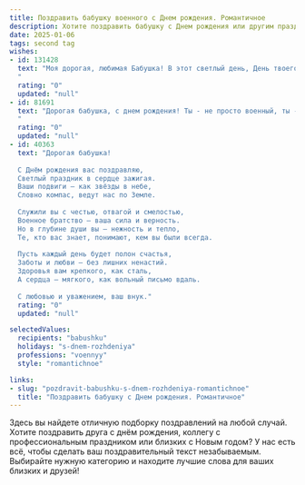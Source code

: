 ```yaml
---
title: Поздравить бабушку военного c Днем рождения. Романтичное
description: Хотите поздравить бабушку c Днем рождения или другим праздником? Наш ИИ создаст незабываемое поздравление, а вы обязательно выделитесь среди других.  
date: 2025-01-06
tags: second tag
wishes:
- id: 131428
  text: "Моя дорогая, любимая Бабушка! В этот светлый день, День твоего рождения, я хочу выразить тебе безграничную любовь и восхищение. Твоя жизнь – это пример стойкости, мужества и нежности, как у самого отважного воина, храбро сражавшегося не только на поле боя, но и за счастье своей семьи.  Пусть в твоём сердце всегда царит мир и спокойствие, пусть глаза сияют от радости, а душа наполняется любовью.  С Днём рождения, моя дорогая, будь всегда здорова и счастлива!  Ты – моя героиня, моя любовь, моя опора.
  "
  rating: "0"
  updated: "null"
- id: 81691
  text: "Дорогая бабушка, с днем рождения! Ты - не просто военный, ты - защитница, хранительница, икона стойкости и мужества. Пусть твои глаза светятся счастьем, а сердце бьется в такт с любовью и благодарностью. С каждым годом ты становишься только прекраснее и сильнее, ты - наш маяк, наш герой!
  "
  rating: "0"
  updated: "null"
- id: 40363
  text: "Дорогая бабушка!
  
  С Днём рождения вас поздравляю,
  Светлый праздник в сердце зажигая.
  Ваши подвиги — как звёзды в небе,
  Словно компас, ведут нас по Земле.
  
  Служили вы с честью, отвагой и смелостью,
  Военное братство — ваша сила и верность.
  Но в глубине души вы — нежность и тепло,
  Те, кто вас знает, понимают, кем вы были всегда.
  
  Пусть каждый день будет полон счастья,
  Заботы и любви — без лишних ненастий.
  Здоровья вам крепкого, как сталь,
  А сердца — мягкого, как вольный письмо вдаль.
  
  С любовью и уважением, ваш внук."
  rating: "0"
  updated: "null"

selectedValues:
  recipients: "babushku"
  holidays: "s-dnem-rozhdeniya"
  professions: "voennyy"
  style: "romantichnoe"

links:
- slug: "pozdravit-babushku-s-dnem-rozhdeniya-romantichnoe"
  title: "Поздравить бабушку c Днем рождения. Романтичное"
---
```


Здесь вы найдете отличную подборку поздравлений на любой случай.
Хотите поздравить друга с днём рождения, коллегу с профессиональным праздником или близких с Новым годом? У нас есть всё, чтобы сделать ваш поздравительный текст незабываемым. Выбирайте нужную категорию и находите лучшие слова для ваших близких и друзей!
